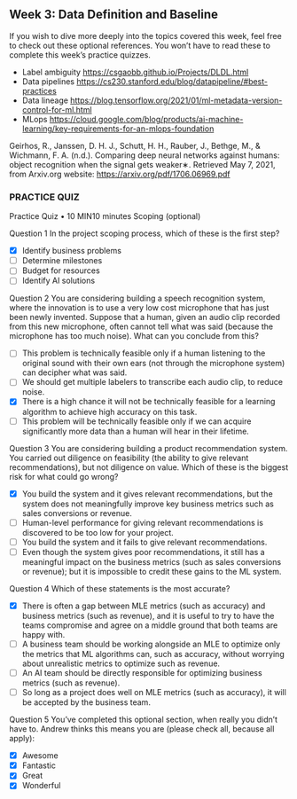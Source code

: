 ## Week 3: Data Definition and Baseline
If you wish to dive more deeply into the topics covered this week, feel free to check out these optional references. You won’t have to read these to complete this week’s practice quizzes.

- Label ambiguity https://csgaobb.github.io/Projects/DLDL.html
- Data pipelines https://cs230.stanford.edu/blog/datapipeline/#best-practices
- Data lineage https://blog.tensorflow.org/2021/01/ml-metadata-version-control-for-ml.html
- MLops https://cloud.google.com/blog/products/ai-machine-learning/key-requirements-for-an-mlops-foundation

Geirhos, R., Janssen, D. H. J., Schutt, H. H., Rauber, J., Bethge, M., & Wichmann, F. A. (n.d.). Comparing deep neural networks against humans: object recognition when the signal gets weaker∗. Retrieved May 7, 2021, from Arxiv.org website: https://arxiv.org/pdf/1706.06969.pdf


### PRACTICE QUIZ
Practice Quiz • 10 MIN10 minutes
Scoping (optional)

Question 1
In the project scoping process, which of these is the first step?

- [x] Identify business problems
- [ ] Determine milestones
- [ ] Budget for resources
- [ ] Identify AI solutions

Question 2
You are considering building a speech recognition system, where the innovation is to use a very low cost microphone that has just been newly invented. Suppose that a human, given an audio clip recorded from this new microphone, often cannot tell what was said (because the microphone has too much noise). What can you conclude from this? 

- [ ] This problem is technically feasible only if a human listening to the original sound with their own ears (not through the microphone system) can decipher what was said.
- [ ] We should get multiple labelers to transcribe each audio clip, to reduce noise.
- [x] There is a high chance it will not be technically feasible for a learning algorithm to achieve high accuracy on this task.
- [ ] This problem will be technically feasible only if we can acquire significantly more data than a human will hear in their lifetime.

Question 3
You are considering building a product recommendation system. You carried out diligence on feasibility (the ability to give relevant recommendations), but not diligence on value. Which of these is the biggest risk for what could go wrong? 

- [x] You build the system and it gives relevant recommendations, but the system does not meaningfully improve key business metrics such as sales conversions or revenue.
- [ ] Human-level performance for giving relevant recommendations is discovered to be too low for your project. 
- [ ] You build the system and it fails to give relevant recommendations.
- [ ] Even though the system gives poor recommendations, it still has a meaningful impact on the business metrics (such as sales conversions or revenue); but it is impossible to credit these gains to the ML system.

Question 4
Which of these statements is the most accurate?

- [x] There is often a gap between MLE metrics (such as accuracy) and business metrics (such as revenue), and it is useful to try to have the teams compromise and agree on a middle ground that both teams are happy with.
- [ ] A business team should be working alongside an MLE to optimize only the metrics that ML algorithms can, such as accuracy, without worrying about unrealistic metrics to optimize such as revenue. 
- [ ] An AI team should be directly responsible for optimizing business metrics (such as revenue).
- [ ] So long as a project does well on MLE metrics (such as accuracy), it will be accepted by the business team.

Question 5
You’ve completed this optional section, when really you didn’t have to. Andrew thinks this means you are (please check all, because all apply):

- [x] Awesome
- [x] Fantastic
- [x] Great
- [x] Wonderful
